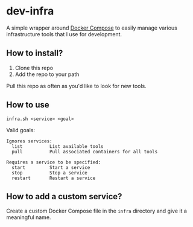 # dev-infra

A simple wrapper around [Docker Compose](https://docs.docker.com/compose/) to easily manage various infrastructure tools that I use for development.

## How to install?

1. Clone this repo
2. Add the repo to your path

Pull this repo as often as you'd like to look for new tools.

## How to use

`infra.sh <service> <goal>`

Valid goals:
```
Ignores services:
  list          List available tools
  pull          Pull associated containers for all tools

Requires a service to be specified:
  start         Start a service
  stop          Stop a service
  restart       Restart a service
```

## How to add a custom service?

Create a custom Docker Compose file in the `infra` directory and give it a meaningful name.

